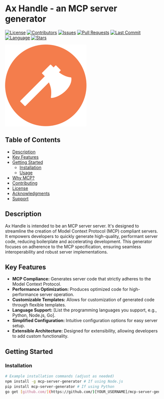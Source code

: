 # Ax Handle - an MCP server generator

[![License](https://img.shields.io/badge/license-[LICENSE_NAME]-blue.svg)](LICENSE_FILE)
[![Contributors](https://img.shields.io/github/contributors/[YOUR_USERNAME]/[REPO_NAME])](https://github.com/[YOUR_USERNAME]/[REPO_NAME]/graphs/contributors)
[![Issues](https://img.shields.io/github/issues/[YOUR_USERNAME]/[REPO_NAME])](https://github.com/[YOUR_USERNAME]/[REPO_NAME]/issues)
[![Pull Requests](https://img.shields.io/github/issues-pr/[YOUR_USERNAME]/[REPO_NAME])](https://github.com/[YOUR_USERNAME]/[REPO_NAME]/pulls)
[![Last Commit](https://img.shields.io/github/last-commit/[YOUR_USERNAME]/[REPO_NAME])](https://github.com/[YOUR_USERNAME]/[REPO_NAME]/commits/master)
[![Language](https://img.shields.io/github/languages/top/[YOUR_USERNAME]/[REPO_NAME])](https://github.com/[YOUR_USERNAME]/[REPO_NAME])
[![Stars](https://img.shields.io/github/stars/[YOUR_USERNAME]/[REPO_NAME]?style=social)](https://github.com/[YOUR_USERNAME]/[REPO_NAME]/stargazers)

![Axe Handle Logo](assets/axe-handle-100x100.svg)

## Table of Contents

-   [Description](#description)
-   [Key Features](#key-features)
-   [Getting Started](#getting-started)
    -   [Installation](#installation)
    -   [Usage](#usage)
-   [Why MCP?](#why-mcp)
-   [Contributing](#contributing)
-   [License](#license)
-   [Acknowledgments](#acknowledgments)
-   [Support](#support)

## Description

Ax Handle is intended to be an MCP server server. It's designed to streamline the creation of Model Context Protocol (MCP) compliant servers. It empowers developers to quickly generate high-quality, performant server code, reducing boilerplate and accelerating development. This generator focuses on adherence to the MCP specification, ensuring seamless interoperability and robust server implementations.

## Key Features

-   **MCP Compliance:** Generates server code that strictly adheres to the Model Context Protocol.
-   **Performance Optimization:** Produces optimized code for high-performance server operation.
-   **Customizable Templates:** Allows for customization of generated code through flexible templates.
-   **Language Support:** [List the programming languages you support, e.g., Python, Node.js, Go].
-   **Simplified Configuration:** Intuitive configuration options for easy server setup.
-   **Extensible Architecture:** Designed for extensibility, allowing developers to add custom functionality.

## Getting Started

### Installation

```bash
# Example installation commands (adjust as needed)
npm install -g mcp-server-generator # If using Node.js
pip install mcp-server-generator # If using Python
go get [github.com/](https://github.com/)[YOUR_USERNAME]/mcp-server-generator # If using Go
